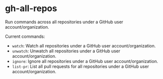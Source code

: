 # gh-all-repos

Run commands across all repositories under a GitHub user account/organization.

Current commands:

* `watch`: Watch all repositories under a GitHub user account/organization.
* `unwatch`: Unwatch all repositories under a GitHub user account/organization.
* `ignore`: Ignore all repositories under a GitHub user account/organization.
* `list-pr`: List all pull requests for all repositories under a GitHub user account/organization.
